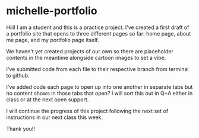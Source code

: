# michelle-portfolio

Hiii! I am a student and this is a practice project. I've created a first draft of a portfolio site that opens to three different pages so far: home page, about me page, and my portfolio page itself. 

We haven't yet created projects of our own so there are placeholder contents in the meantime alongside cartoon images to set a vibe.

I've submitted code from each file to their respective branch from terminal to github. 

I've added code each page to open up into one another in separate tabs but no content shows in those tabs that open? I will sort this out in Q+A either in class or at the next open support.

I will continue the progress of this project following the next set of instructions in our next class this week.

Thank you!!
